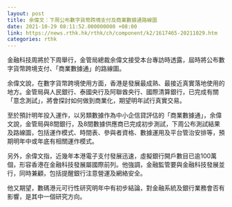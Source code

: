 ```yaml
---
layout: post
title: 余偉文：下周公布數字貨幣跨境支付及商業數據通路線圖
date: 2021-10-29 08:11:52.000000000 +08:00
link: https://news.rthk.hk/rthk/ch/component/k2/1617465-20211029.htm
categories: rthk
---
```


金融科技周將於下周舉行，金管局總裁余偉文接受本台專訪時透露，屆時將公布數字貨幣跨境支付、「商業數據通」的路線圖。

余偉文說，在數字貨幣跨境使用方面，香港是發展最成熟、最接近真實落地使用的地方。金管局與人民銀行、泰國央行及阿聯酋央行、國際清算銀行，已完成有關「意念測試」，將會探討如何做到商業化，期望明年試行真實交易。

至於預計明年投入運作，以另類數據作為中小企信貸評估的「商業數據通」，余偉文說，金管局與8間銀行，及8間數據供應商已完成初步測試，下周公布測試結果及路線圖，包括運作模式、時間表、參與者資格、數據運用及平台管治安排等，預期明年中或年底有相關運作模式。

另外，余偉文指，近幾年本港電子支付發展迅速，虛擬銀行開戶數目已逾100萬個，形容香港在金融科技發展屬國際前列。他強調，金融監管要與金融科技發展並行，同時兼顧，包括提醒銀行注意營運及網絡安全。

他又期望，數碼港元可行性研究明年中有初步結論，對金融系統及銀行業務會否有影響，是其中一個研究方向。
